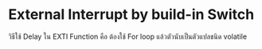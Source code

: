 # External Interrupt by build-in Switch
วิธีใช้ Delay ใน EXTI Function คือ ต้องใช้ For loop แล้วตัวนับเป็นตัวแปลชนิด volatile
